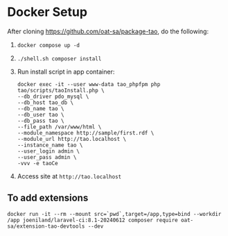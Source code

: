 # Docker Setup

After cloning <https://github.com/oat-sa/package-tao>, do the following:

1. `docker compose up -d`
2. `./shell.sh composer install`
3. Run install script in app container:

    ```shell
    docker exec -it --user www-data tao_phpfpm php tao/scripts/taoInstall.php \
    --db_driver pdo_mysql \
    --db_host tao_db \
    --db_name tao \
    --db_user tao \
    --db_pass tao \
    --file_path /var/www/html \
    --module_namespace http://sample/first.rdf \
    --module_url http://tao.localhost \
    --instance_name tao \
    --user_login admin \
    --user_pass admin \
    -vvv -e taoCe
    ```

4. Access site at `http://tao.localhost`

## To add extensions

```shell
docker run -it --rm --mount src=`pwd`,target=/app,type=bind --workdir /app joeniland/laravel-ci:8.1-20240612 composer require oat-sa/extension-tao-devtools --dev 
```
